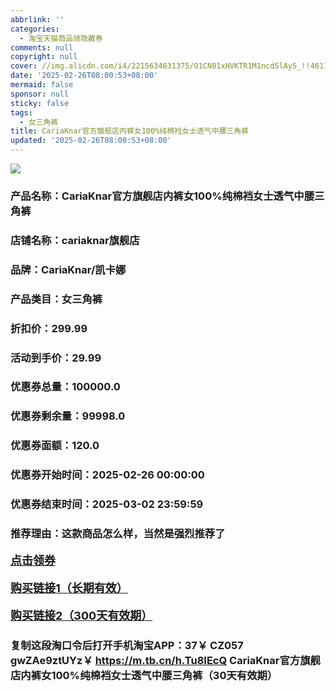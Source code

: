```yaml
---
abbrlink: ''
categories:
  - 淘宝天猫商品领隐藏券
comments: null
copyright: null
cover: //img.alicdn.com/i4/2215634631375/O1CN01xHVKTR1M1ncdSlAy5_!!4611686018427386575-0-item_pic.jpg
date: '2025-02-26T08:00:53+08:00'
mermaid: false
sponsor: null
sticky: false
tags:
  - 女三角裤
title: CariaKnar官方旗舰店内裤女100%纯棉裆女士透气中腰三角裤
updated: '2025-02-26T08:00:53+08:00'
--- 
```


![](//img.alicdn.com/i4/2215634631375/O1CN01xHVKTR1M1ncdSlAy5_!!4611686018427386575-0-item_pic.jpg)

### 产品名称：CariaKnar官方旗舰店内裤女100%纯棉裆女士透气中腰三角裤
### 店铺名称：cariaknar旗舰店
### 品牌：CariaKnar/凯卡娜
### 产品类目：女三角裤
### 折扣价：299.99
### 活动到手价：29.99
### 优惠券总量：100000.0
### 优惠券剩余量：99998.0
### 优惠券面额：120.0
### 优惠券开始时间：2025-02-26 00:00:00	
### 优惠券结束时间：2025-03-02 23:59:59	
### 推荐理由：这款商品怎么样，当然是强烈推荐了

<p style="font-size: 18px; font-weight: bold;">
  <a href="https://uland.taobao.com/coupon/edetail?e=%2F1fPr9BYxnqlhHvvyUNXZfh8CuWt5YH5OVuOuRD5gLJMmdsrkidbOWBzzpT26idJgDz6XvvLMtkNqII8Pl0nxP0MsABDNrDYRkS7xNZ3t%2FSGNSrN7Vxa%2Bo%2FUXUVw4dVh%2F1I4Va3MO0jyMW3eIAWKRa6LeGhgJY%2B%2F7NjcxRIBfQbVM%2Fe4LpP7Oq9ple94x%2FzCe%2BUDNqY5gpxj3p7J6qUwGFczc8NzSMFMl9JUUlFRIV%2BKKoz%2FahSTdjW6CW2SaWtRHsHfkY5nVlAaQcAM%2Fbtha0XsIyHSkL%2FOzcaNjxCaPVh6yT1iTBrcQPkdem4sge7DdZ1MyyHK5wGxfCnjenKqnEwNBUbTsArs&traceId=21665f9817407225954674899d132c&union_lens=lensId%3AOPT%401740722606%40213117ee_0dd6_1954b271123_ad49%4001%40eyJmbG9vcklkIjo3MzM1NH0ie" target="_blank">点击领券</a>
</p>
<p style="font-size: 18px; font-weight: bold;">
  <a href="https://s.click.taobao.com/t?e=m%3D2%26s%3Dny4RCyBJU2hw4vFB6t2Z2ueEDrYVVa64K7Vc7tFgwiHjf2vlNIV67kyLuerTQxoGUQTSx8a5hQf3ID%2FV1RqsF4wnCJeELi4I%2FIEn%2BS1IjHAB0ghlTd7WlZVm%2FOAUUFw71qrpxiwMoCNxc1AtbZGVS065uEr81EF9f%2F%2FJlFuuTD3NEPXytV9ALoS4zvCRUrqusfBrpyXiZF%2FO5EUarf3wNT1kKpfMsBPLNt7CKpBd4g%2BJ9bh%2FwnAx2xFXDhWiSvHOuNPlEKNurC9P7qa1tU3ZgS3jKrSQZrKg2Ri9Bm4jDHegZ4hAvgWL0VjS3A1amQNk2pDZDU3OgbQhhQs2DjqgEA%3D%3D" target="_blank">购买链接1（长期有效）</a>
</p>
<p style="font-size: 18px; font-weight: bold;">
  <a href="https://s.click.taobao.com/eC5LRYs" target="_blank">购买链接2（300天有效期）</a>
</p>

### 复制这段淘口令后打开手机淘宝APP：37￥ CZ057 gwZAe9ztUYz￥ https://m.tb.cn/h.Tu8IEcQ  CariaKnar官方旗舰店内裤女100%纯棉裆女士透气中腰三角裤（30天有效期）
